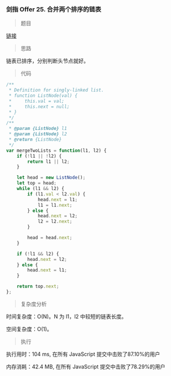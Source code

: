 ### 剑指 Offer 25. 合并两个排序的链表

> 题目

[链接](https://leetcode-cn.com/problems/he-bing-liang-ge-pai-xu-de-lian-biao-lcof/)

> 思路

链表已排序，分别判断头节点就好。

> 代码

```js
/**
 * Definition for singly-linked list.
 * function ListNode(val) {
 *     this.val = val;
 *     this.next = null;
 * }
 */
/**
 * @param {ListNode} l1
 * @param {ListNode} l2
 * @return {ListNode}
 */
var mergeTwoLists = function(l1, l2) {
    if (!l1 || !l2) {
        return l1 || l2;
    }

    let head = new ListNode();
    let top = head;
    while (l1 && l2) {
        if (l1.val < l2.val) {
            head.next = l1;
            l1 = l1.next;
        } else {
            head.next = l2;
            l2 = l2.next;
        }

        head = head.next;
    }

    if (!l1 && l2) {
        head.next = l2;
    } else {
        head.next = l1;
    }

    return top.next;
};
```

> 复杂度分析

时间复杂度：O(N)。N 为 l1，l2 中较短的链表长度。

空间复杂度：O(1)。

> 执行

执行用时：104 ms, 在所有 JavaScript 提交中击败了87.10%的用户

内存消耗：42.4 MB, 在所有 JavaScript 提交中击败了78.29%的用户
